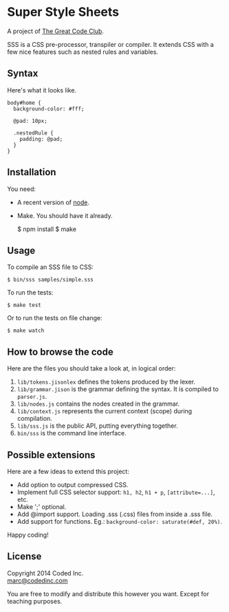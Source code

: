 # Super Style Sheets

A project of [The Great Code Club](http://www.greatcodeclub.com/).

SSS is a CSS pre-processor, transpiler or compiler. It extends CSS with a few nice features such as nested rules and variables.

## Syntax

Here's what it looks like.

    body#home {
      background-color: #fff;

      @pad: 10px;

      .nestedRule {
        padding: @pad;
      }
    }

## Installation

You need:

- A recent version of [node](http://nodejs.org/).
- Make. You should have it already.

    $ npm install
    $ make

## Usage

To compile an SSS file to CSS:

    $ bin/sss samples/simple.sss

To run the tests:

    $ make test

Or to run the tests on file change:

    $ make watch

## How to browse the code

Here are the files you should take a look at, in logical order:

1. `lib/tokens.jisonlex` defines the tokens produced by the lexer.
2. `lib/grammar.jison` is the grammar defining the syntax. It is compiled to `parser.js`.
3. `lib/nodes.js` contains the nodes created in the grammar.
4. `lib/context.js` represents the current context (scope) during compilation.
5. `lib/sss.js` is the public API, putting everything together.
6. `bin/sss` is the command line interface.

## Possible extensions

Here are a few ideas to extend this project:

- Add option to output compressed CSS.
- Implement full CSS selector support: `h1, h2`, `h1 + p`, `[attribute=...]`, etc.
- Make ';' optional.
- Add @import support. Loading .sss (.css) files from inside a .sss file.
- Add support for functions. Eg.: `background-color: saturate(#def, 20%)`.

Happy coding!

## License

Copyright 2014 Coded Inc.  
marc@codedinc.com

You are free to modify and distribute this however you want. Except for teaching purposes.

